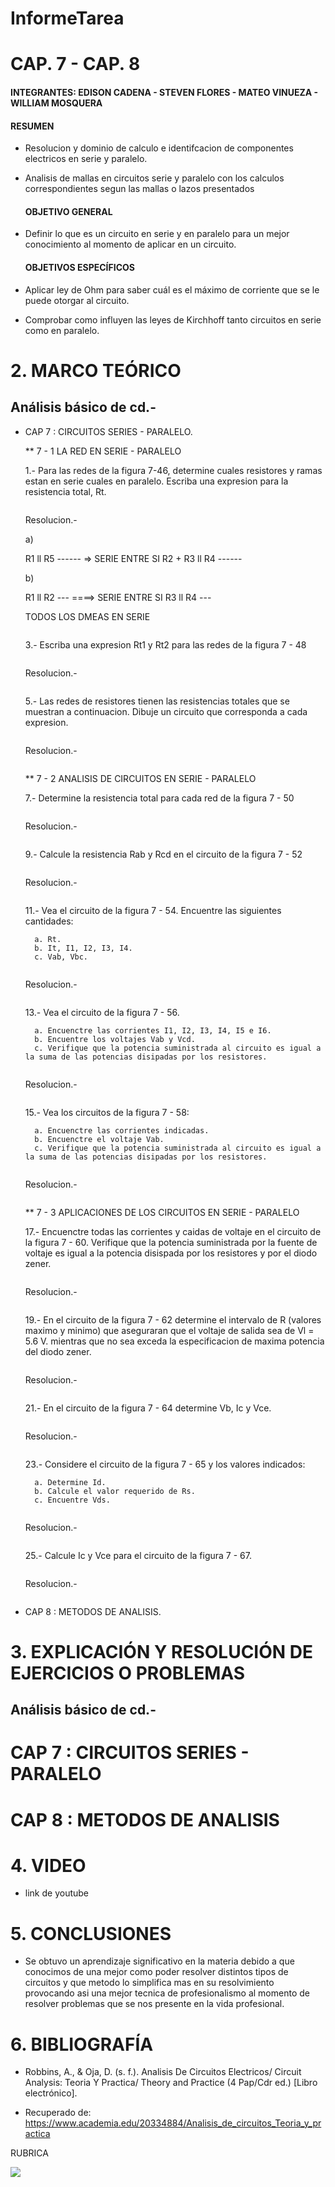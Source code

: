 # InformeTarea

# CAP. 7 - CAP. 8

#### INTEGRANTES: EDISON CADENA - STEVEN FLORES - MATEO VINUEZA - WILLIAM MOSQUERA

#### RESUMEN

* Resolucion y dominio de calculo e identifcacion de componentes electricos en serie y paralelo.


* Analisis de mallas en circuitos serie y paralelo con los calculos correspondientes segun las mallas o lazos presentados 

  #### OBJETIVO GENERAL

* Definir lo que es un circuito en serie y en paralelo para un mejor conocimiento al momento de aplicar en un circuito.


  #### OBJETIVOS ESPECÍFICOS


* Aplicar ley de Ohm para saber cuál es el máximo de corriente que se le puede otorgar al circuito.

* Comprobar como influyen las leyes de Kirchhoff  tanto circuitos en serie como en paralelo.


# 2. MARCO TEÓRICO

## Análisis básico de cd.-

* CAP 7 : CIRCUITOS SERIES - PARALELO.

  ** 7 - 1 LA RED EN SERIE - PARALELO


  1.- Para las redes de la figura 7-46, determine cuales resistores y ramas estan en serie  cuales en paralelo. Escriba una expresion para la resistencia total, Rt.

  ![]( )
  
  Resolucion.-
  
  a)
  
  R1 ll R5      ------
                        => SERIE ENTRE SI 
  R2 + R3 ll R4 ------     

  
  b)
  
  R1 ll R2 ---
              ====> SERIE ENTRE SI
  R3 ll R4 ---
  
  TODOS LOS DMEAS EN SERIE 
  
  ![]( )
  
   3.- Escriba una expresion Rt1 y Rt2 para las redes de la figura 7 - 48

   ![]( )
   
   Resolucion.-
   
   ![]( )
   
   5.- Las redes de resistores tienen las resistencias totales que se muestran a continuacion. Dibuje un circuito que corresponda a cada expresion. 

   ![]( )
   
   Resolucion.-
   
   ![]( )
   
   ** 7 - 2 ANALISIS DE CIRCUITOS EN SERIE - PARALELO
   
   7.- Determine la resistencia total para cada red de la figura 7 - 50  
   
   ![]( )
   
   Resolucion.-
   
   ![]( )

   9.- Calcule la resistencia Rab y Rcd en el circuito de la figura 7 - 52

   ![]( )
   
   Resolucion.-
   
   ![]( )
   
   11.- Vea el circuito de la figura 7 - 54. Encuentre las siguientes cantidades: 

        a. Rt.
        b. It, I1, I2, I3, I4.
        c. Vab, Vbc.
   
   ![]( )
   
   Resolucion.-
   
   ![]( )
   
   13.- Vea el circuito de la figura 7 - 56. 

        a. Encuenctre las corrientes I1, I2, I3, I4, I5 e I6.
        b. Encuentre los voltajes Vab y Vcd.
        c. Verifique que la potencia suministrada al circuito es igual a la suma de las potencias disipadas por los resistores.
        
   ![]( )
   
   Resolucion.-
   
   ![]( )
   
   15.- Vea los circuitos de la figura 7 - 58:

        a. Encuenctre las corrientes indicadas.
        b. Encuenctre el voltaje Vab.
        c. Verifique que la potencia suministrada al circuito es igual a la suma de las potencias disipadas por los resistores.
        
   ![]( )
   
   Resolucion.-
   
   ![]( )
   
   ** 7 - 3 APLICACIONES DE LOS CIRCUITOS EN SERIE - PARALELO
   
   17.- Encuenctre todas las corrientes y caidas de voltaje en el circuito de la figura 7 - 60. Verifique que la potencia suministrada por la fuente de voltaje es igual a la potencia disispada por los resistores y por el diodo zener.

   ![]( )
   
   Resolucion.-
   
   ![]( )
   
   19.- En el circuito de la figura 7 - 62 determine el intervalo de R (valores maximo y minimo) que aseguraran que el voltaje de salida sea de Vl = 5.6 V. mientras que no sea exceda la especificacion de maxima potencia del diodo zener.
   
   ![]( )
   
   Resolucion.-
   
   ![]( )
   
   21.- En el circuito de la figura 7 - 64 determine Vb, Ic y Vce.

   ![]( )
   
   Resolucion.-
   
   ![]( )
   
   23.- Considere el circuito de la figura 7 - 65 y los valores indicados: 
        
        a. Determine Id.
        b. Calcule el valor requerido de Rs.
        c. Encuentre Vds.
   
   ![]( )
   
   Resolucion.-
   
   ![]( )
   
   25.- Calcule Ic y Vce para el circuito de la figura 7 - 67.

   ![]( )
   
   Resolucion.-
   
   ![]( )
    
  

* CAP 8 : METODOS DE ANALISIS.






# 3. EXPLICACIÓN Y RESOLUCIÓN DE EJERCICIOS O PROBLEMAS

## Análisis básico de cd.-

# CAP 7 : CIRCUITOS SERIES - PARALELO



# CAP 8 : METODOS DE ANALISIS



# 4. VIDEO

* link de youtube

# 5. CONCLUSIONES

* Se obtuvo un aprendizaje significativo en la materia debido a que conocimos de una mejor como poder resolver distintos tipos 
de circuitos y que metodo lo simplifica mas en su resolvimiento provocando asi una mejor tecnica de profesionalismo al momento
de resolver problemas que se nos presente en la vida profesional.
 
# 6. BIBLIOGRAFÍA

* Robbins, A., & Oja, D. (s. f.). Analisis De Circuitos Electricos/ Circuit Analysis: Teoria Y Practica/ Theory and Practice (4 Pap/Cdr ed.) [Libro electrónico]. 

* Recuperado de: https://www.academia.edu/20334884/Analisis_de_circuitos_Teoria_y_practica


RUBRICA

![](https://github.com/doalulema/InformeTarea/blob/main/Tarea.png)
